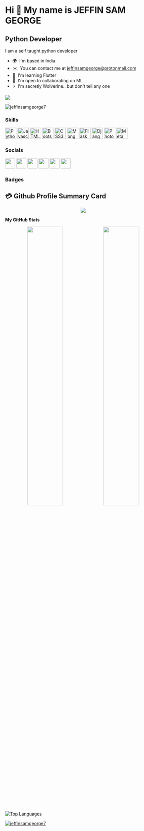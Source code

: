 Hi 👋 My name is JEFFIN SAM GEORGE
==================================

Python Developer
----------------

I am a self taught python developer

* 🌍  I'm based in India
* ✉️  You can contact me at [jeffinsamgeorge@protonmail.com](mailto:jeffinsamgeorge@protonmail.com)
* 🧠  I'm learning Flutter
* 🤝  I'm open to collaborating on ML
* ⚡  I'm secretly Wolverine.. but don't tell any one

<a href="https://www.github.com/jeffinsamgeorge7" target="_blank" rel="noreferrer"><img
src="https://img.shields.io/github/followers/jeffinsamgeorge7?logo=github&style=for-the-badge&color=0891b2&labelColor=000000" /></a>



<p align="left"> <img src="https://komarev.com/ghpvc/?username=jeffinsamgeorge7&style=for-the-badge&color=0891b2&labelColor=000000"" alt="jeffinsamgeorge7" /> </p>


### Skills

<p align="left">
<a href="https://www.python.org/" target="_blank" rel="noreferrer"><img src="https://raw.githubusercontent.com/danielcranney/readme-generator/main/public/icons/skills/python-colored.svg" width="36" height="36" alt="Python" /></a>
<a href="https://developer.mozilla.org/en-US/docs/Web/JavaScript" target="_blank" rel="noreferrer"><img src="https://raw.githubusercontent.com/danielcranney/readme-generator/main/public/icons/skills/javascript-colored.svg" width="36" height="36" alt="Javascript" /></a>
<a href="https://developer.mozilla.org/en-US/docs/Glossary/HTML5" target="_blank" rel="noreferrer"><img src="https://raw.githubusercontent.com/danielcranney/readme-generator/main/public/icons/skills/html5-colored.svg" width="36" height="36" alt="HTML5" /></a>
<a href="https://getbootstrap.com/" target="_blank" rel="noreferrer"><img src="https://raw.githubusercontent.com/danielcranney/readme-generator/main/public/icons/skills/bootstrap-colored.svg" width="36" height="36" alt="Bootstrap" /></a>
<a href="https://www.w3.org/TR/CSS/#css" target="_blank" rel="noreferrer"><img src="https://raw.githubusercontent.com/danielcranney/readme-generator/main/public/icons/skills/css3-colored.svg" width="36" height="36" alt="CSS3" /></a>
<a href="https://www.mongodb.com/" target="_blank" rel="noreferrer"><img src="https://raw.githubusercontent.com/danielcranney/readme-generator/main/public/icons/skills/mongodb-colored.svg" width="36" height="36" alt="MongoDB" /></a>
<a href="https://flask.palletsprojects.com/en/2.0.x/" target="_blank" rel="noreferrer"><img src="https://raw.githubusercontent.com/danielcranney/readme-generator/main/public/icons/skills/flask-colored.svg" width="36" height="36" alt="Flask" /></a>
<a href="https://www.djangoproject.com/" target="_blank" rel="noreferrer"><img src="https://raw.githubusercontent.com/danielcranney/readme-generator/main/public/icons/skills/django-colored.svg" width="36" height="36" alt="Django" /></a>
<a href="https://www.adobe.com/uk/products/photoshop.html" target="_blank" rel="noreferrer"><img src="https://raw.githubusercontent.com/danielcranney/readme-generator/main/public/icons/skills/photoshop-colored.svg" width="36" height="36" alt="Photoshop" /></a>
<a href="https://metamask.io/" target="_blank" rel="noreferrer"><img src="https://raw.githubusercontent.com/danielcranney/readme-generator/main/public/icons/skills/metamask-colored.svg" width="36" height="36" alt="MetaMask" /></a>
</p>


### Socials

<p align="left"> <a href="https://www.facebook.com/jeffinsam.george" target="_blank" rel="noreferrer"><img src="https://raw.githubusercontent.com/danielcranney/readme-generator/main/public/icons/socials/facebook.svg" width="32" height="32" /></a> <a href="https://www.github.com/jeffinsamgeorge7" target="_blank" rel="noreferrer"><img src="https://raw.githubusercontent.com/danielcranney/readme-generator/main/public/icons/socials/github.svg" width="32" height="32" /></a> <a href="http://www.instagram.com/pega_zuze" target="_blank" rel="noreferrer"><img src="https://raw.githubusercontent.com/danielcranney/readme-generator/main/public/icons/socials/instagram.svg" width="32" height="32" /></a> <a href="https://www.linkedin.com/in/jeffin-sam-george" target="_blank" rel="noreferrer"><img src="https://raw.githubusercontent.com/danielcranney/readme-generator/main/public/icons/socials/linkedin.svg" width="32" height="32" /></a> <a href="https://www.stackoverflow.com/users/jeffin-sam-george" target="_blank" rel="noreferrer"><img src="https://raw.githubusercontent.com/danielcranney/readme-generator/main/public/icons/socials/stackoverflow.svg" width="32" height="32" /></a> <a href="https://www.twitter.com/JeffinSamGeorg1" target="_blank" rel="noreferrer"><img src="https://raw.githubusercontent.com/danielcranney/readme-generator/main/public/icons/socials/twitter.svg" width="32" height="32" /></a></p>

### Badges

## 💳 Github Profile Summary Card
<p align="center">
  <img src="https://github-profile-summary-cards.vercel.app/api/cards/profile-details?username=jeffinsamgeorge7&theme=transparent"/>
</p>
  
<b>My GitHub Stats</b>  
<p align="center">
	<img width="48%" src="https://github-readme-stats.vercel.app/api?username=iampawan&show_icons=true&theme=transparent" />
	<img width="48%" src="https://github-readme-streak-stats.herokuapp.com/?user=iampawan&theme=transparent" />
</p>  
  <!--
<a href="http://www.github.com/jeffinsamgeorge7"><img src="https://github-readme-stats.vercel.app/api?                username=jeffinsamgeorge7&show_icons=true&hide=&count_private=true&title_color=0891b2&text_color=ffffff&icon_color=0891b2&bg_color=000000&hide_border=true&show_icons=true" alt="jeffinsamgeorge7's GitHub stats" /></a>
	
	
	[![GitHub Streak](https://streak-stats.demolab.com?user=jeffinsamgeorge7&theme=dark&border_radius=4.2&mode=weekly)](https://git.io/streak-stats)
 -->
 


<!--<a href="http://www.github.com/jeffinsamgeorge7"><img src="https://activity-graph.herokuapp.com/graph?username=jeffinsamgeorge7&bg_color=000000&color=ffffff&line=0891b2&point=ffffff&area_color=000000&area=true&hide_border=true&custom_title=GitHub%20Commits%20Graph" alt="GitHub Commits Graph" /></a> -->
  
 

<a href="https://github.com/jeffinsamgeorge7" align="left"><img src="https://github-readme-stats.vercel.app/api/top-langs/?username=jeffinsamgeorge7&langs_count=10&title_color=0891b2&text_color=ffffff&icon_color=0891b2&bg_color=000000&hide_border=true&locale=en&custom_title=Top%20%Languages" alt="Top Languages" /></a>


<p align="left"> <a href="https://github.com/ryo-ma/github-profile-trophy"><img src="https://github-profile-trophy.vercel.app/?username=jeffinsamgeorge7&theme=algolia" alt="jeffinsamgeorge7" /></a> </p>


